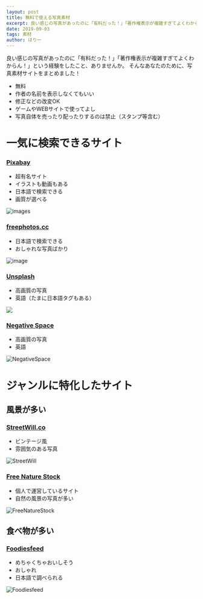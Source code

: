 ```yaml
---
layout: post
title: 無料で使える写真素材
excerpt: 良い感じの写真があったのに「有料だった！」「著作権表示が複雑すぎてよくわからん！」という経験をしたこと、ありませんか。
date: 2019-09-03
tags: 素材
author: ほりー
---
```

良い感じの写真があったのに「有料だった！」「著作権表示が複雑すぎてよくわからん！」という経験をしたこと、ありませんか。
そんなあなたのために、写真素材サイトをまとめました！
* 無料
* 作者の名前を表示しなくてもいい
* 修正などの改変OK
* ゲームやWEBサイトで使ってよし
* 写真自体を売ったり配ったりするのは禁止（スタンプ等含む）

# 一気に検索できるサイト

### [Pixabay](https://pixabay.com/)
* 超有名サイト
* イラストも動画もある
* 日本語で検索できる
* 画質が選べる

![images](https://lh3.googleusercontent.com/JPWxvk9VcywuvvrXUDZCw5r8E4dpDZzTCD4jiWePn0mYHUUHDSLF2lw5Dt3hu2YPnjtiEn6Vfvpj)

### [freephotos.cc](https://freephotos.cc/ja#!)
- 日本語で検索できる
- おしゃれな写真ばかり

![image](https://lh3.googleusercontent.com/2qMInIQysH-4l_9htDRUBbpQt8bSzHxXOmuSLR4JhA4pb0zyoUPt9xG7iCF6YZpsDJ8N_Z0dko_p "freephotoscc")

### [Unsplash](https://unsplash.com/)
* 高画質の写真
* 英語（たまに日本語タグもある）

![](https://lh3.googleusercontent.com/Ts9YFF0SLPmZoGj_tU0WCNPBTcShF6-dnoGPgfFKH2YVkB0jalRgWwd6h05yHXQhEeOooj7dfKp6)

### [Negative Space](https://negativespace.co/)
* 高画質の写真
* 英語

![](https://lh3.googleusercontent.com/MU9qtoOcEM3rZd5MtDmhRHKIhVqcMPElsn9oMFrmrqH2KsWsTGXQCxLBUHEjvDckCq1UmBSVy-TS "NegativeSpace")

# ジャンルに特化したサイト
## 風景が多い
### [StreetWill.co](http://streetwill.co/)
* ビンテージ風
* 雰囲気のある写真

![](https://lh3.googleusercontent.com/I0LJB6znxMrmD1mvfxev0_C2alToGS1EkF4bl3KyYDHHArGTpKMM311YaF0y76q-h20xEPsuBt5n "StreetWill")

### [Free Nature Stock](https://freenaturestock.com/)
* 個人で運営しているサイト
* 自然の風景の写真が多い

![](https://lh3.googleusercontent.com/P4BBj3pBv64wSADTBuhG43LxlvK1PsJdznbWr7oeC57BRXwwrZtKrPr1vpXErzY-oV6-92jgm73e "FreeNatureStock")

## 食べ物が多い
### [Foodiesfeed](https://www.foodiesfeed.com/)
* めちゃくちゃおいしそう
* おしゃれ
* 日本語で調べられる

![](https://lh3.googleusercontent.com/_9F12tAUEzyyefXEDb2uNj1d_PNNW5EaTYZNIR5Byv8uPr60UhRzppcRfGGfYUNqJ6Q0RZjuOmlw "Foodiesfeed")
